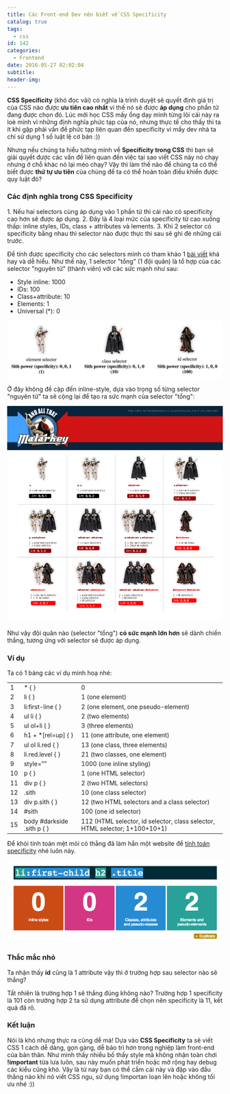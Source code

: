 ```yaml
---
title: Các Front-end Dev nên biết về CSS Specificity
catalog: true
tags:
  - css
id: 142
categories:
  - Frontend
date: 2016-05-27 02:02:04
subtitle:
header-img:
---
```


**CSS Specificity** (khó đọc vãi) có nghĩa là trình duyệt sẽ quyết định giá trị của CSS nào được **ưu tiên cao nhất** vì thế nó sẽ được **áp dụng** cho phần tử đang được chọn đó. Lúc mới học CSS mấy ổng dạy mình từng lôi cái này ra loè mình vì những định nghĩa phức tạp của nó, nhưng thực tế cho thấy thì ta ít khi gặp phải vấn đề phức tạp liên quan đến specificity vì mấy dev nhà ta chỉ sử dụng 1 số luật lệ cơ bản :))<!--more-->

Nhưng nếu chúng ta hiểu tường minh về **Specificity trong CSS** thì bạn sẽ giải quyết được các vấn đề liên quan đến việc tại sao viết CSS này nó chạy nhưng ở chỗ khác nó lại méo chạy? Vậy thì làm thế nào để chúng ta có thể biết được **thứ tự ưu tiên** của chúng để ta có thể hoàn toàn điều khiển được quy luật đó?

### Các định nghĩa trong CSS Specificity

1\. Nếu hai selectors cùng áp dụng vào 1 phần tử thì cái nào có specificity cao hơn sẽ được áp dụng.
2\. Đây là 4 loại mức của specificity từ cao xuống thấp: inline styles, IDs, class + attributes và lements.
3\. Khi 2 selector có specificity bằng nhau thì selector nào được thực thi sau sẽ ghi đè những cái trước.

Để tính được specificity cho các selectors mình có tham khảo 1 [bài viết](https://stuffandnonsense.co.uk/archives/css_specificity_wars.html) khá hay và dễ hiểu. Như thế này, 1 selector "tổng" (1 đội quân) là tổ hợp của các selector "nguyên tử" (thành viên) với các sức mạnh như sau:

- Style inline: 1000
- IDs: 100
- Class+attribute: 10
- Elements: 1
- Universal (*): 0

![specificity](../media/specificity.jpg)

Ở đây không đề cập đến inline-style, dựa vào trọng số từng selector "nguyên tử" ta sẽ cộng lại để tạo ra sức mạnh của selector "tổng":

![specificitywars-05v2](../media/specificitywars-05v2.jpg)

Như vậy đội quân nào (selector "tổng") **có sức mạnh lớn hơn** sẽ dành chiến thắng, tương ứng với selector sẽ được áp dụng.

### Ví dụ

Ta có 1 bảng các ví dụ minh hoạ nhé:

<table class="table-overview">
<tbody>
<tr>
<td class="num">1</td>
<td>* { }</td>
<td>0</td>
</tr>
<tr class="pdd">
<td class="num">2</td>
<td>li { }</td>
<td>1 (one element)</td>
</tr>
<tr>
<td class="num">3</td>
<td>li:first-line { }</td>
<td>2 (one element, one pseudo-element)</td>
</tr>
<tr class="pdd">
<td class="num">4</td>
<td>ul li { }</td>
<td>2 (two elements)</td>
</tr>
<tr>
<td class="num">5</td>
<td>ul ol+li { }</td>
<td>3 (three elements)</td>
</tr>
<tr class="pdd">
<td class="num">6</td>
<td>h1 + *[rel=up] { }</td>
<td>11 (one attribute, one element)</td>
</tr>
<tr>
<td class="num">7</td>
<td>ul ol li.red { }</td>
<td>13 (one class, three elements)</td>
</tr>
<tr class="pdd">
<td class="num">8</td>
<td>li.red.level { }</td>
<td>21 (two classes, one element)</td>
</tr>
<tr>
<td class="num">9</td>
<td>style=””</td>
<td>1000 (one inline styling)</td>
</tr>
<tr class="pdd">
<td class="num">10</td>
<td>p { }</td>
<td>1 (one HTML selector)</td>
</tr>
<tr>
<td class="num">11</td>
<td>div p { }</td>
<td>2 (two HTML selectors)</td>
</tr>
<tr class="pdd">
<td class="num">12</td>
<td>.sith</td>
<td>10 (one class selector)</td>
</tr>
<tr>
<td class="num">13</td>
<td>div p.sith { }</td>
<td>12 (two HTML selectors and a class selector)</td>
</tr>
<tr class="pdd">
<td class="num">14</td>
<td>#sith</td>
<td>100 (one id selector)</td>
</tr>
<tr>
<td>15</td>
<td>body #darkside .sith p { }</td>
<td>112 (HTML selector, id selector, class selector, HTML selector; 1+100+10+1)</td>
</tr>
</tbody>
</table>

Để khỏi tính toán mệt mỏi có thằng đã làm hẳn một website để [tính toán specificity](https://specificity.keegan.st/) nhé luôn này.

![Specificity Calculator](../media/Specificity-Calculator.png)

### Thắc mắc nhỏ

Ta nhận thấy **id** cũng là 1 attribute vậy thì ở trường hợp sau selector nào sẽ thắng?

<script src="https://gist.github.com/tutv95/c9586e5fd5fcb4d9fb5f5a3cc976d3de.js"></script>

Tất nhiên là trường hợp 1 sẽ thắng đúng không nào? Trường hợp 1 specificity là 101 còn trường hợp 2 ta sử dụng attribute để chọn nên specificity là 11, kết quả đã rõ.

### Kết luận

Nói là khó nhưng thực ra cũng dễ mà! Dựa vào **CSS Specificity** ta sẽ viết CSS 1 cách dễ dàng, gọn gàng, dễ bảo trì hơn trong nghiệp làm front-end của bản thân. Như mình thấy nhiều bố thấy style mà không nhận toàn chơi **!important** từa lưa luôn, sau này muốn phát triển hoặc mở rộng hay debug các kiểu cũng khó. Vậy là từ nay bạn có thể cầm cái này và đập vào đầu thằng nào khi nó viết CSS ngu, sử dụng !importan loạn lên hoặc không tối ưu nhé :))